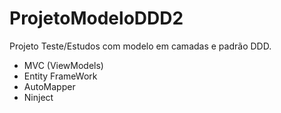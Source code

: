 # ProjetoModeloDDD2
Projeto Teste/Estudos com modelo em camadas e padrão DDD.
- MVC (ViewModels)
- Entity FrameWork
- AutoMapper
- Ninject

